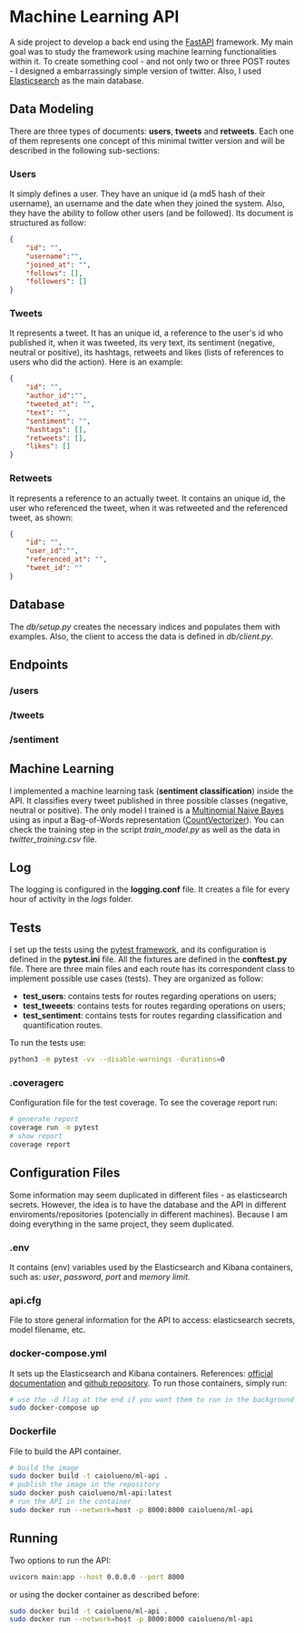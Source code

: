 # Machine Learning API

A side project to develop a back end using the [FastAPI](https://fastapi.tiangolo.com/) framework. My main goal was to study the framework using machine learning functionalities within it. To create something cool - and not only two or three POST routes - I designed a embarrassingly simple version of twitter. Also, I used [Elasticsearch](https://www.elastic.co/elasticsearch/) as the main database.

## Data Modeling

There are three types of documents: **users**, **tweets** and **retweets**. Each one of them represents one concept of this minimal twitter version and will be described in the following sub-sections:

### Users

It simply defines a user. They have an unique id (a md5 hash of their username), an username and the date when they joined the system. Also, they have the ability to follow other users (and be followed). Its document is structured as follow:

```json
{
    "id": "",
    "username":"",
    "joined_at": "",
    "follows": [],
    "followers": []
}
```

### Tweets

It represents a tweet. It has an unique id, a reference to the user's id who published it, when it was tweeted, its very text, its sentiment (negative, neutral or positive), its hashtags, retweets and likes (lists of references to users who did the action). Here is an example:

```json
{
    "id": "",
    "author_id":"",
    "tweeted_at": "",
    "text": "",
    "sentiment": "",
    "hashtags": [],
    "retweets": [],
    "likes": []
}
```

### Retweets

It represents a reference to an actually tweet. It contains an unique id, the user who referenced the tweet, when it was retweeted and the referenced tweet, as shown:

```json
{
    "id": "",
    "user_id":"",
    "referenced_at": "",
    "tweet_id": ""
}
```

## Database

The *db/setup.py* creates the necessary indices and populates them with examples. Also, the client to access the data is defined in *db/client.py*.

## Endpoints

### /users

### /tweets

### /sentiment

## Machine Learning

I implemented a machine learning task (**sentiment classification**) inside the API. It classifies every tweet published in three possible classes (negative, neutral or positive). The only model I trained is a [Multinomial Naive Bayes](https://scikit-learn.org/stable/modules/generated/sklearn.naive_bayes.MultinomialNB.html#sklearn.naive_bayes.MultinomialNB) using as input a Bag-of-Words representation ([CountVectorizer](https://scikit-learn.org/stable/modules/generated/sklearn.feature_extraction.text.CountVectorizer.html?highlight=countvectorizer#sklearn.feature_extraction.text.CountVectorizer)). You can check the training step in the script *train_model.py* as well as the data in *twitter_training.csv* file.

## Log

The logging is configured in the **logging.conf** file. It creates a file for every hour of activity in the *logs* folder.

## Tests

I set up the tests using the [pytest framework](https://docs.pytest.org/en/7.1.x/), and its configuration is defined in the **pytest.ini** file. All the fixtures are defined in the **conftest.py** file. There are three main files and each route has its correspondent class to implement possible use cases (tests). They are organized as follow:

* **test_users**: contains tests for routes regarding operations on users;
* **test_tweeets**: contains tests for routes regarding operations on users;
* **test_sentiment**: contains tests for routes regarding classification and quantification routes.

To run the tests use:

```bash
python3 -m pytest -vv --disable-warnings -durations=0
```

### .coveragerc

Configuration file for the test coverage. To see the coverage report run:

```bash
# generate report
coverage run -m pytest
# show report
coverage report
```

## Configuration Files

Some information may seem duplicated in different files - as elasticsearch secrets. However, the idea is to have the database and the API in different enviroments/repositories (potencially in different machines). Because I am doing everything in the same project, they seem duplicated.

### .env

It contains (env) variables used by the Elasticsearch and Kibana containers, such as: *user*, *password*, *port* and *memory limit*.

### api.cfg

File to store general information for the API to access: elasticsearch secrets, model filename, etc.

### docker-compose.yml

It sets up the Elasticsearch and Kibana containers. References: [official documentation](https://www.elastic.co/guide/en/elasticsearch/reference/7.9/docker.html) and [github repository](https://github.com/justmeandopensource/elk/blob/master/docker/docker-compose-v7.9.2.yml). To run those containers, simply run:

```bash
# use the -d flag at the end if you want them to run in the background
sudo docker-compose up
```

### Dockerfile

File to build the API container.

```bash
# build the image
sudo docker build -t caiolueno/ml-api .
# publish the image in the repository
sudo docker push caiolueno/ml-api:latest
# run the API in the container
sudo docker run --network=host -p 8000:8000 caiolueno/ml-api
```

## Running

Two options to run the API:

```bash
uvicorn main:app --host 0.0.0.0 --port 8000
```

or using the docker container as described before:

```bash
sudo docker build -t caiolueno/ml-api .
sudo docker run --network=host -p 8000:8000 caiolueno/ml-api
```
